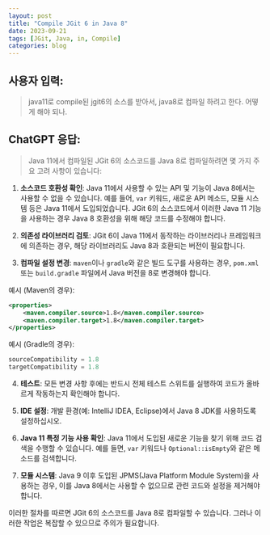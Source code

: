 ```yaml
---
layout: post
title: "Compile JGit 6 in Java 8"
date: 2023-09-21
tags: [JGit, Java, in, Compile]
categories: blog
---
```


## 사용자 입력:
> java11로 compile된 jgit6의 소스를 받아서, java8로 컴파일 하려고 한다. 어떻게 해야 되나.

## ChatGPT 응답:
> Java 11에서 컴파일된 JGit 6의 소스코드를 Java 8로 컴파일하려면 몇 가지 주요 고려 사항이 있습니다:

1. **소스코드 호환성 확인**: Java 11에서 사용할 수 있는 API 및 기능이 Java 8에서는 사용할 수 없을 수 있습니다. 예를 들어, `var` 키워드, 새로운 API 메소드, 모듈 시스템 등은 Java 11에서 도입되었습니다. JGit 6의 소스코드에서 이러한 Java 11 기능을 사용하는 경우 Java 8 호환성을 위해 해당 코드를 수정해야 합니다.

2. **의존성 라이브러리 검토**: JGit 6이 Java 11에서 동작하는 라이브러리나 프레임워크에 의존하는 경우, 해당 라이브러리도 Java 8과 호환되는 버전이 필요합니다.

3. **컴파일 설정 변경**: `maven`이나 `gradle`와 같은 빌드 도구를 사용하는 경우, `pom.xml` 또는 `build.gradle` 파일에서 Java 버전을 8로 변경해야 합니다.

예시 (Maven의 경우):

```xml
<properties>
    <maven.compiler.source>1.8</maven.compiler.source>
    <maven.compiler.target>1.8</maven.compiler.target>
</properties>
```

예시 (Gradle의 경우):

```gradle
sourceCompatibility = 1.8
targetCompatibility = 1.8
```

4. **테스트**: 모든 변경 사항 후에는 반드시 전체 테스트 스위트를 실행하여 코드가 올바르게 작동하는지 확인해야 합니다.

5. **IDE 설정**: 개발 환경(예: IntelliJ IDEA, Eclipse)에서 Java 8 JDK를 사용하도록 설정하십시오.

6. **Java 11 특정 기능 사용 확인**: Java 11에서 도입된 새로운 기능을 찾기 위해 코드 검색을 수행할 수 있습니다. 예를 들면, `var` 키워드나 `Optional::isEmpty`와 같은 메소드를 검색합니다.

7. **모듈 시스템**: Java 9 이후 도입된 JPMS(Java Platform Module System)을 사용하는 경우, 이를 Java 8에서는 사용할 수 없으므로 관련 코드와 설정을 제거해야 합니다.

이러한 절차를 따르면 JGit 6의 소스코드를 Java 8로 컴파일할 수 있습니다. 그러나 이러한 작업은 복잡할 수 있으므로 주의가 필요합니다.

